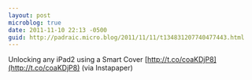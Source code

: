 ```yaml
---
layout: post
microblog: true
date: 2011-11-10 22:13 -0500
guid: http://padraic.micro.blog/2011/11/11/t134831207740477443.html
---
```

Unlocking any iPad2 using a Smart Cover [http://t.co/coaKDjP8](http://t.co/coaKDjP8) (via Instapaper)
